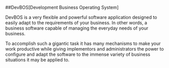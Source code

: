 ##DevBOS[Development Business Operating System]

DevBOS is a very flexible and powerful software application designed to easily adapt to the requirements of your business. In other words, a business software capable of managing the everyday needs of your business.

To accomplish such a gigantic task it has many mechanisms to make your work productive while giving implementors and administrators the power to configure and adapt the software to the immense variety of business situations it may be applied to.
